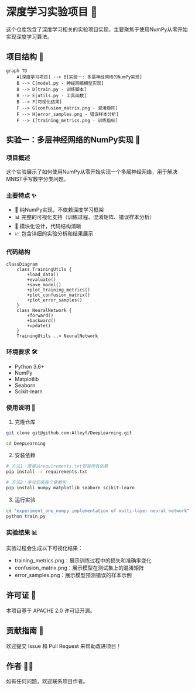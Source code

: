 # 深度学习实验项目 🧠

这个仓库包含了深度学习相关的实验项目实现，主要聚焦于使用NumPy从零开始实现深度学习算法。

## 项目结构 📁

```mermaid
graph TD
    A[深度学习项目] --> B[实验一: 多层神经网络的NumPy实现]
    B --> C[model.py - 神经网络模型实现]
    B --> D[train.py - 训练脚本]
    B --> E[utils.py - 工具函数]
    B --> F[可视化结果]
    F --> G[confusion_matrix.png - 混淆矩阵]
    F --> H[error_samples.png - 错误样本分析]
    F --> I[training_metrics.png - 训练指标]
```

## 实验一：多层神经网络的NumPy实现 🔬

### 项目概述
这个实验展示了如何使用NumPy从零开始实现一个多层神经网络，用于解决MNIST手写数字分类问题。

### 主要特点 ✨
- 🔧 纯NumPy实现，不依赖深度学习框架
- 📊 完整的可视化支持（训练过程、混淆矩阵、错误样本分析）
- 🎯 模块化设计，代码结构清晰
- 📈 包含详细的实验分析和结果展示

### 代码结构
```mermaid
classDiagram
    class TrainingUtils {
        +load_data()
        +evaluate()
        +save_model()
        +plot_training_metrics()
        +plot_confusion_matrix()
        +plot_error_samples()
    }
    class NeuralNetwork {
        +forward()
        +backward()
        +update()
    }
    TrainingUtils ..> NeuralNetwork
```

### 环境要求 🛠️
- Python 3.6+
- NumPy
- Matplotlib
- Seaborn
- Scikit-learn

### 使用说明 📝
1. 克隆仓库
```bash
git clone git@github.com:Alleyf/DeepLearning.git

cd DeepLearning
```

2. 安装依赖
```bash
# 方法1：直接从requirements.txt安装所有依赖
pip install -r requirements.txt

# 方法2：手动安装各个依赖包
pip install numpy matplotlib seaborn scikit-learn
```

3. 运行实验
```bash
cd "experiment_one_numpy implementation of multi-layer neural network"
python train.py
```

### 实验结果 📊

实验过程会生成以下可视化结果：
- training_metrics.png：展示训练过程中的损失和准确率变化
- confusion_matrix.png：展示模型在测试集上的混淆矩阵
- error_samples.png：展示模型预测错误的样本示例

## 许可证 📄
本项目基于 APACHE 2.0 许可证开源。

## 贡献指南 🤝
欢迎提交 Issue 和 Pull Request 来帮助改进项目！

## 作者 👨‍💻
如有任何问题，欢迎联系项目作者。